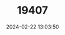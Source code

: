---
title: "19407"
category: "Reithrodontomys fulvescens"
draft: false
date: 2024-02-22 13:03:50
languages:
  English: ["Fulvous Harvest Mouse"]
---